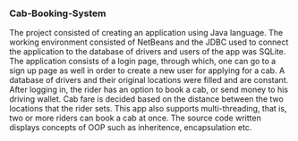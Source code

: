 ### Cab-Booking-System ###
The project consisted of creating an application using Java language. The working environment consisted of NetBeans and the JDBC used to connect the application to the database of drivers and users of the app was SQLite. The application consists of a login page, through which, one can go to a sign up page as well in order to create a new user for applying for a cab. A database of drivers and their original locations were filled and are constant. After logging in, the rider has an option to book a cab, or send money to his driving wallet. Cab fare is decided based on the distance between the two locations that the rider sets. This app also supports multi-threading, that is, two or more riders can book a cab at once. The source code written displays concepts of OOP such as inheritence, encapsulation etc.
